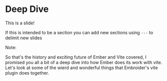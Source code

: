 # Deep Dive

This is a slide! 

If this is intended to be a section you can add new sections using `---` to delimit new slides

Note:

So that's the history and exciting future of Ember and Vite covered, I promised you all a bit of a deep dive into how Ember does its work with vite. Let's look at some of the wierd and wonderful things that Embroider's vite plugin does together. 